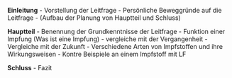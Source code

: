**Einleitung**
	- Vorstellung der Leitfrage
	- Persönliche Beweggründe auf die Leitfrage
	- (Aufbau der Planung von Hauptteil und Schluss)

**Hauptteil**
	- Benennung der Grundkenntnisse der Leitfrage 
	- Funktion einer Impfung (Was ist eine Impfung)
	- vergleiche mit der Vergangenheit 
	- Vergleiche mit der Zukunft
	- Verschiedene Arten von Impfstoffen und ihre Wirkungsweisen
	- Kontre Beispiele an einem Impfstoff mit LF

**Schluss**
	- Fazit